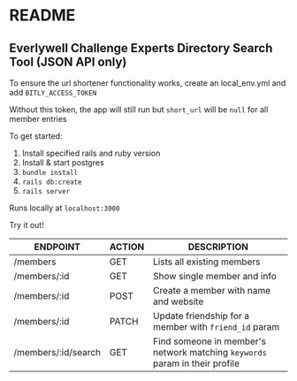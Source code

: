 # README

## Everlywell Challenge Experts Directory Search Tool (JSON API only)

To ensure the url shortener functionality works, create an local_env.yml and add `BITLY_ACCESS_TOKEN`

Without this token, the app will still run but `short_url` will be `null` for all member entries

To get started:
1. Install specified rails and ruby version
2. Install & start postgres
3. `bundle install`
4. `rails db:create`
5. `rails server`

Runs locally at `localhost:3000`

Try it out!

| ENDPOINT       | ACTION          | DESCRIPTION                |
| -------------- | --------------- | -------------------------- |
| /members       | GET             | Lists all existing members |
| /members/:id   | GET             | Show single member and info |
| /members/:id   | POST            | Create a member with name and website |
| /members/:id   | PATCH           | Update friendship for a member with `friend_id` param |
| /members/:id/search   | GET           | Find someone in member's network matching `keywords` param in their profile |